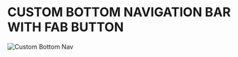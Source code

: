 # CUSTOM BOTTOM NAVIGATION BAR WITH FAB BUTTON

![Custom Bottom Nav](/image/screen_bttom_navigation.png)
